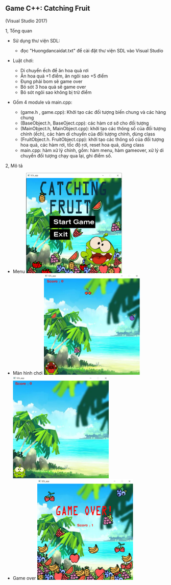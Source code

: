 <h2>Game C++: Catching Fruit </h2> (Visual Studio 2017)

1, Tổng quan
* Sử dụng thư viện SDL:
  - đọc "Huongdancaidat.txt" để cài đặt thư viện SDL vào Visual Studio
* Luật chơi:
  - Di chuyển ếch để ăn hoa quả rơi
  - Ăn hoa quả +1 điểm, ăn ngôi sao +5 điểm
  - Đụng phải bom sẽ game over
  - Bỏ sót 3 hoa quả  sẽ game over 
  - Bỏ sót ngôi sao không bị trừ điểm

* Gồm 4 module và main.cpp:
   - (game.h , game.cpp): Khởi tạo các đối tượng biến chung và các hàng chung
   - (BaseObject.h, BaseOject.cpp): các hàm cơ sở cho đối tượng
   - (MainObject.h, MainObject.cpp): khởi tạo các thông số của đối tượng chính (ếch), các hàm di chuyển của đối tượng chính, dùng class
   - (FruitObject.h. FruitObject.cpp): khởi tạo các thông số của đối tượng hoa quả, các hàm rơi, tốc độ rơi, reset hoa quả, dùng class
   - main.cpp: hàm xử lý chính, gồm: hàm menu, hàm gameover, xử lý di chuyển đối tượng chạy qua lại, ghi điểm số.
   
2, Mô tả
* Menu
  <td><img src="/Catching%20Fruit/main.PNG" width="300"></td>
* Màn hình chơi
  <td><img src="/Catching%20Fruit/main1.png" width="300">             <img src="/Catching%20Fruit/main2.png" width="300"></td>
* Game over
  <td><img src="/Catching%20Fruit/gameover.png" width="300"></td>
